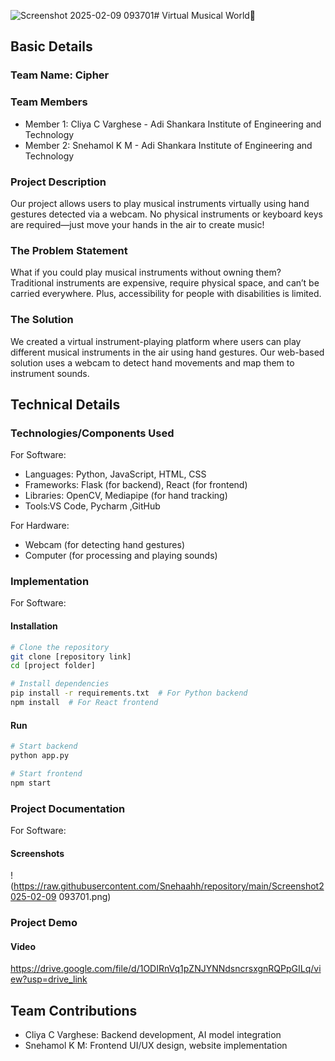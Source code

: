 ![Screenshot 2025-02-09 093701](https://github.com/user-attachments/assets/4f9cecae-6274-4bbd-8fe2-bd60f2961a10)# Virtual Musical World🎯

## Basic Details
### Team Name: Cipher

### Team Members
- Member 1: Cliya C Varghese - Adi Shankara Institute of Engineering and Technology
- Member 2: Snehamol K M - Adi Shankara Institute of Engineering and Technology

### Project Description
Our project allows users to play musical instruments virtually using hand gestures detected via a webcam. No physical instruments or keyboard keys are required—just move your hands in the air to create music!

### The Problem Statement
What if you could play musical instruments without owning them? Traditional instruments are expensive, require physical space, and can’t be carried everywhere. Plus, accessibility for people with disabilities is limited.

### The Solution
We created a virtual instrument-playing platform where users can play different musical instruments in the air using hand gestures. Our web-based solution uses a webcam to detect hand movements and map them to instrument sounds.

## Technical Details
### Technologies/Components Used
For Software:
- Languages: Python, JavaScript, HTML, CSS
- Frameworks: Flask (for backend), React (for frontend)
- Libraries: OpenCV, Mediapipe (for hand tracking)
- Tools:VS Code, Pycharm ,GitHub

For Hardware:
- Webcam (for detecting hand gestures)
- Computer (for processing and playing sounds)

### Implementation
For Software:
#### Installation
```bash
# Clone the repository
git clone [repository link]
cd [project folder]

# Install dependencies
pip install -r requirements.txt  # For Python backend
npm install  # For React frontend
```

#### Run
```bash
# Start backend
python app.py

# Start frontend
npm start
```

### Project Documentation
For Software:

#### Screenshots 
!(https://raw.githubusercontent.com/Snehaahh/repository/main/Screenshot2025-02-09 093701.png)





### Project Demo
#### Video
https://drive.google.com/file/d/1ODIRnVq1pZNJYNNdsncrsxgnRQPpGILq/view?usp=drive_link




## Team Contributions
- Cliya C Varghese: Backend development, AI model integration
- Snehamol K M: Frontend UI/UX design, website implementation

